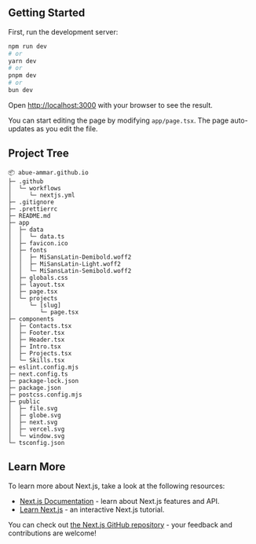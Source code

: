 ## Getting Started

First, run the development server:

```bash
npm run dev
# or
yarn dev
# or
pnpm dev
# or
bun dev
```

Open [http://localhost:3000](http://localhost:3000) with your browser to see the result.

You can start editing the page by modifying `app/page.tsx`. The page auto-updates as you edit the file.

## Project Tree

```
📦 abue-ammar.github.io
├─ .github
│  └─ workflows
│     └─ nextjs.yml
├─ .gitignore
├─ .prettierrc
├─ README.md
├─ app
│  ├─ data
│  │  └─ data.ts
│  ├─ favicon.ico
│  ├─ fonts
│  │  ├─ MiSansLatin-Demibold.woff2
│  │  ├─ MiSansLatin-Light.woff2
│  │  └─ MiSansLatin-Semibold.woff2
│  ├─ globals.css
│  ├─ layout.tsx
│  ├─ page.tsx
│  └─ projects
│     └─ [slug]
│        └─ page.tsx
├─ components
│  ├─ Contacts.tsx
│  ├─ Footer.tsx
│  ├─ Header.tsx
│  ├─ Intro.tsx
│  ├─ Projects.tsx
│  └─ Skills.tsx
├─ eslint.config.mjs
├─ next.config.ts
├─ package-lock.json
├─ package.json
├─ postcss.config.mjs
├─ public
│  ├─ file.svg
│  ├─ globe.svg
│  ├─ next.svg
│  ├─ vercel.svg
│  └─ window.svg
└─ tsconfig.json
```

## Learn More

To learn more about Next.js, take a look at the following resources:

- [Next.js Documentation](https://nextjs.org/docs) - learn about Next.js features and API.
- [Learn Next.js](https://nextjs.org/learn) - an interactive Next.js tutorial.

You can check out [the Next.js GitHub repository](https://github.com/vercel/next.js) - your feedback and contributions are welcome!
